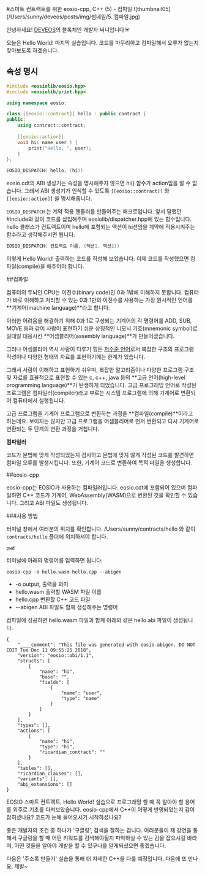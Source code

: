 #스마트 컨트랙트를 위한 eosio-cpp, C++ (5) - 컴파일
![thumbnail05](/Users/sunny/deveos/posts/img/썸네일/5. 컴파일.jpg)

안녕하세요! [DEVEOS](https://deveos.org/)의 블록체인 개발자 써니입니다☀️



오늘은 Hello World! 마지막 실습입니다. 코드를 마무리하고 컴파일해서 오류가 없는지 찾아보도록 하겠습니다.





## 속성 명시

```c++
#include <eosiolib/eosio.hpp>
#include <eosiolib/print.hpp>

using namespace eosio;

class [[eosio::contract]] hello : public contract {
public:
    using contract::contract;
    
    [[eosio::action]]
    void hi( name user ) {
        print("Hello, ", user);
    }
};

EOSIO_DISPATCH( hello, (hi))
```

eosio.cdt의 ABI 생성기는 속성을 명시해주지 않으면 hi() 함수가 action임을 알 수 없습니다. 그래서 ABI 생성기가 인식할 수 있도록 `[[eosio::contract]]` 와 `[[eosio::action]]` 을 명시해줍니다.



`EOSIO_DISPATCH` 는 계약 적용 핸들러를 만들어주는 매크로입니다. 앞서 말했던 #include와 같이 코드를 삽입해주며 eosiolib/dispatcher.hpp에 있는 함수입니다. hello 클래스가 컨트랙트이며 hello에 포함되는 액션이 hi션임을 계약에 적용시켜주는 함수라고 생각해주시면 됩니다.

```c++
EOSIO_DISPATCH( 컨트랙트 이름, (액션1, 액션2))
```






이렇게 Hello World! 출력하는 코드를 작성해 보았습니다. 이제 코드를 작성했으면 컴파일(compile)을 해주어야 합니다.







##컴파일

컴퓨터의 두뇌인 CPU는 이진수(binary code)인 0과 1밖에 이해하지 못합니다. 컴퓨터가 바로 이해하고 처리할 수 있는 0과 1만의 이진수를 사용하는 가장 원시적인 언어를 **기계어(machine language)**라고 합니다.

이러한 어려움을 해결하기 위해 0과 1로 구성되는 기계어의 각 명령어를 ADD, SUB, MOVE 등과 같이 사람이 표현하기 쉬운 상징적인 니모닉 기호(mnemonic symbol)로 일대일 대응시킨 **어셈블리어(assembly language)**가 만들어졌습니다.

그러나 어셈블리어 역시 사람이 다루기 힘든 <u>저수준 언어</u>로서 복잡한 구조의 프로그램 작성이나 다양한 형태의 자료를 표현하기에는 한계가 있습니다.

그래서 사람이 이해하고 표현하기 쉬우며, 복잡한 알고리즘이나 다양한 프로그램 구조 및 자료를 효율적으로 표현할 수 있는 c, c++, java 등의 **고급 언어(high-level programming language)**가 탄생하게 되었습니다. 고급 프로그래밍 언어로 작성된 프로그램은 컴파일러(compiler)라고 부르는 시스템 프로그램에 의해 기계어로 변환되어 컴퓨터에서 실행됩니다.

고급 프로그램을 기계어 프로그램으로 변환하는 과정을 **컴파일(compile)**이라고 하는데요. 보이지는 않지만 고급 프로그램을 어셈블리어로 먼저 변환되고 다시 기계어로 변환되는 두 단계의 변환 과정을 거칩니다.



**컴파일러**

코드가 문법에 맞게 작성되었는지 검사하고 문법에 맞지 않게 작성된 코드를 발견하면 컴파일 오류를 발생시킵니다. 또한, 기계어 코드로 변환하여 목적 파일을 생성합니다. 







##eosio-cpp

eosio-cpp는 EOSIO가 사용하는 컴파일러입니다. eosio.cdt에 포함되어 있으며 컴파일하면 C++ 코드가 기계어, WebAssembly(WASM)으로 변환된 것을 확인할 수 있습니다. 그리고 ABI 파일도 생성됩니다.



###사용 방법

터미널 창에서 여러분의 위치를 확인합니다. /Users/sunny/contracts/hello 와 같이 `contracts/hello` 폴더에 위치하셔야 합니다.

```shell
pwd
```



터미널에 아래의 명령어를 입력하면 됩니다.

```shell
eosio-cpp -o hello.wasm hello.cpp --abigen
```

- -o
  output, 출력을 의미
- hello.wasm
  출력할 WASM 파일 이름
- hello.cpp
  변환할 C++ 코드 파일
- --abigen
  ABI 파일도 함께 생성해주는 명령어



컴파일에 성공하면 hello.wasm 파일과 함께 아래와 같은 hello.abi 파일이 생성됩니다.

```
{
    "____comment": "This file was generated with eosio-abigen. DO NOT EDIT Tue Dec 11 09:55:25 2018",
    "version": "eosio::abi/1.1",
    "structs": [
        {
            "name": "hi",
            "base": "",
            "fields": [
                {
                    "name": "user",
                    "type": "name"
                }
            ]
        }
    ],
    "types": [],
    "actions": [
        {
            "name": "hi",
            "type": "hi",
            "ricardian_contract": ""
        }
    ],
    "tables": [],
    "ricardian_clauses": [],
    "variants": [],
    "abi_extensions": []
}
```







EOSIO 스마트 컨트랙트, Hello World! 실습으로 프로그래밍 할 때 꼭 알아야 할 용어를 위주로 기초를 다져보았습니다. eosio-cpp에서 C++이 어떻게 반영되었는지 감이 잡히셨나요? 코드가 눈에 들어오시기 시작하셨나요? 

좋은 개발자의 조건 중 하나가 '구글링', 검색을 잘하는 겁니다. 여러분들이 제 강연을 통해서 구글링을 할 때 어떤 키워드를 검색해야될지 파악하실 수 있는 감을 잡으시길 바라며, 어떤 것들을 알아야 개발을 할 수 있구나를 알게되셨으면 좋겠습니다.



다음은 '주소록 만들기' 실습을 통해 더 자세한 C++을 다룰 예정입니다. 다음에 또 만나요, 제발~

